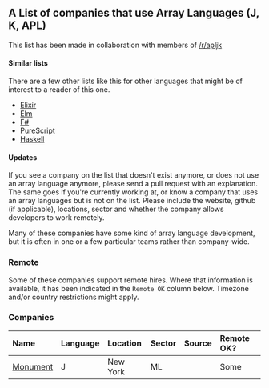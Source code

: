 ## A List of companies that use Array Languages (J, K, APL)
This list has been made in collaboration with members of [/r/apljk](https://www.reddit.com/r/apljk)

#### Similar lists

There are a few other lists like this for other languages that might be of interest to a reader of this one.

* [Elixir](https://github.com/beam-community/elixir-companies)
* [Elm](https://github.com/jah2488/elm-companies)
* [F#](https://github.com/Kavignon/fsharp-companies)
* [PureScript](https://github.com/ajnsit/purescript-companies)
* [Haskell](https://github.com/erkmos/haskell-companies)

#### Updates
If you see a company on the list that doesn't exist anymore, or does not use an array language anymore, please send a pull request with an explanation. The same goes if you're currently working at, or know a company that uses an array languages but is not on the list. Please include the website, github (if applicable), locations, sector and whether the company allows developers to work remotely.

Many of these companies have some kind of array language development, but it is often in one or a few particular teams rather than company-wide.

### Remote

Some of these companies support remote hires. Where that information is available, it has been indicated in the `Remote OK` column below. Timezone and/or country restrictions might apply.

### Companies

| Name | Language | Location | Sector | Source | Remote OK? |
| :--- | :------- | :------- | :----- | :----- | :--------- |
| [Monument](https://www.monument.ai) | J | New York | ML | | Some |
